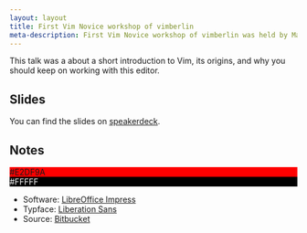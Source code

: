 ```yaml
---
layout: layout
title: First Vim Novice workshop of vimberlin
meta-description: First Vim Novice workshop of vimberlin was held by Matthias Günther on the vimberlin meetup on August, 2012
---
```


This talk was a about a short introduction to Vim, its origins, and why you should keep on working with this editor.


## Slides

<script src="http://speakerdeck.com/embed/506fe775dbcbfb0002068e5b.js"></script>

You can find the slides on [speakerdeck](https://speakerdeck.com/u/wikimatze/p/first-vim-novice-workshop-of-at-vimberlin).


## Notes

<div class="color">
  <div style="background-color: #FF0000">#E2DF9A</div>
  <div style="background-color: black"><span style="color: white">#FFFFF</span></div>
</div>

<div class="clearer"></div>


- Software: [LibreOffice Impress](http://www.libreoffice.org/)
- Typface: [Liberation Sans](http://www.dafont.com/liberation-sans.font/)
- Source: [Bitbucket](https://bitbucket.org/wikimatze/presentations/src/92a6461361a6)

